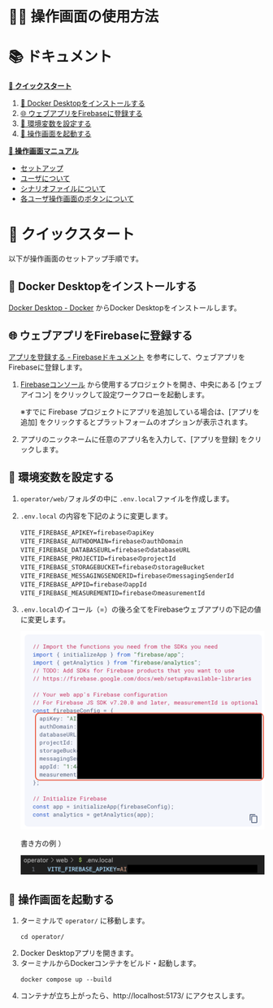 # :technologist: 操作画面の使用方法

# :books: ドキュメント
**[:rocket: クイックスタート](#rocket-クイックスタート)**
1. [:whale: Docker Desktopをインストールする](#whale-docker-desktopをインストールする)
2. [:globe_with_meridians: ウェブアプリをFirebaseに登録する](#globe_with_meridians-ウェブアプリをfirebaseに登録する)
3. [:nut_and_bolt: 環境変数を設定する](#nut_and_bolt-環境変数を設定する)
4. [:runner: 操作画面を起動する](#runner-操作画面を起動する)

**[:book: 操作画面マニュアル](Manual.md)**
* [セットアップ](Manual.md#セットアップ)
* [ユーザについて](Manual.md#ユーザについて)
* [シナリオファイルについて](Manual.md#シナリオファイルについて)
* [各ユーザ操作画面のボタンについて](Manual.md#各ユーザ操作画面のボタンについて)


# :rocket: クイックスタート
以下が操作画面のセットアップ手順です。

## :whale: Docker Desktopをインストールする
[Docker Desktop - Docker](https://www.docker.com/ja-jp/products/docker-desktop/) からDocker Desktopをインストールします。

## :globe_with_meridians: ウェブアプリをFirebaseに登録する
[アプリを登録する - Firebaseドキュメント](https://firebase.google.com/docs/web/setup?hl=ja#register-app) を参考にして、ウェブアプリをFirebaseに登録します。

1. [Firebaseコンソール](https://console.firebase.google.com/?hl=ja) から使用するプロジェクトを開き、中央にある [ウェブアイコン] をクリックして設定ワークフローを起動します。

    ※すでに Firebase プロジェクトにアプリを追加している場合は、[アプリを追加] をクリックするとプラットフォームのオプションが表示されます。

2. アプリのニックネームに任意のアプリ名を入力して、[アプリを登録] をクリックします。

## :nut_and_bolt: 環境変数を設定する
1. `operator/web/`フォルダの中に `.env.local`ファイルを作成します。

2. `.env.local` の内容を下記のように変更します。

    ```
    VITE_FIREBASE_APIKEY=firebaseのapiKey
    VITE_FIREBASE_AUTHDOMAIN=firebaseのauthDomain
    VITE_FIREBASE_DATABASEURL=firebaseのdatabaseURL
    VITE_FIREBASE_PROJECTID=firebaseのprojectId
    VITE_FIREBASE_STORAGEBUCKET=firebaseのstorageBucket
    VITE_FIREBASE_MESSAGINGSENDERID=firebaseのmessagingSenderId
    VITE_FIREBASE_APPID=firebaseのappId
    VITE_FIREBASE_MEASUREMENTID=firebaseのmeasurementId
    ```

3. `.env.local`のイコール（=）の後ろ全てをFirebaseウェブアプリの下記の値に変更します。

    <img width="500" alt="FirebaseSDKExample" src="Images/FirebaseSDKExample.png"></img>

    書き方の例 ）
        
    <img width="500" alt="EnvFileExample" src="Images/EnvFileExample.png"></img>


## :runner: 操作画面を起動する
1. ターミナルで `operator/` に移動します。
    ```
    cd operator/
    ```
2. Docker Desktopアプリを開きます。
2. ターミナルからDockerコンテナをビルド・起動します。
    ```
    docker compose up --build
    ```
3. コンテナが立ち上がったら、http://localhost:5173/ にアクセスします。